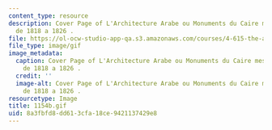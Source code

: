 ```yaml
---
content_type: resource
description: Cover Page of L'Architecture Arabe ou Monuments du Caire mesures et dessines
  de 1818 a 1826 .
file: https://ol-ocw-studio-app-qa.s3.amazonaws.com/courses/4-615-the-architecture-of-cairo-spring-2002/8a3fbfd8dd613cfa18ce9421137429e8_1154b.gif
file_type: image/gif
image_metadata:
  caption: Cover Page of L'Architecture Arabe ou Monuments du Caire mesures et dessines
    de 1818 a 1826 .
  credit: ''
  image-alt: Cover Page of L'Architecture Arabe ou Monuments du Caire mesures et dessines
    de 1818 a 1826 .
resourcetype: Image
title: 1154b.gif
uid: 8a3fbfd8-dd61-3cfa-18ce-9421137429e8
---
```

